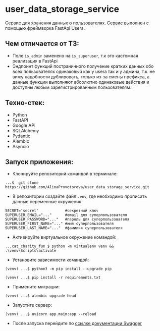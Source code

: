 # user_data_storage_service

Cервис для хранения данных о пользователях.
Сервис выполнен с помощью фреймворка FastApi Users.

## Чем отличается от ТЗ:

- Поле ```is_admin``` заменено на ```is_superuser```, т.к это кастомная реализация в FastApi
- Эндпоинт функций постраничного получение кратких данных обо всех пользователях одинаковый как у userа так и у админа,
  т.к. не вижу надобности дублировать, только из-за смены префикса, а данные функции выполняют абсолютно одинаковые
  действия и доступны любым зарегистрированным пользователям.

## Техно-стек:

- Python
- FastAPI
- Google API
- SQLAlchemy
- Pydantic
- Alembic
- Asyncio

## Запуск приложения:

- Клонируйте репозиторий командой в терминале:

```commandline
...$  git clone https://github.com/AlinaProvotorova/user_data_storage_service.git
```

- В репозитории создайте файл ```.env```, где необходимо прописать данные переменные окружения:

```commandline
SECRET='secret'            #секретный ключ
SUPERUSER_EMAIL="..."      #email для суперпользователя
SUPERUSER_PASSWORD="..."   #пароль для суперпользователя
SUPERUSER_FIRST_NAME="..." #имя суперпользователя
SUPERUSER_LAST_NAME="..."  #фамилия суперпользователя
```

- Активируйте виртуальное окружение командой:

```commandline
...cat_charity_fun $ python -m virtualenv venv && .\venv\Scripts\activate
```

- Установите зависимости командой:

```
(venv) ...$ python3 -m pip install --upgrade pip
```

```
(venv) ...$ pip install -r requirements.txt
```

- Примените миграции:

```
(venv) ...$ alembic upgrade head
```

- Запустите сервер:

```
(venv) ...$ uvicorn app.main:app --reload
```

- После запуска перейдите по [ссылке документации Swagger](http://127.0.0.1:8000/docs)

